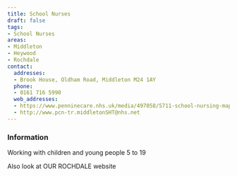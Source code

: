 ```yaml
---
title: School Nurses
draft: false
tags:
- School Nurses
areas:
- Middleton
- Heywood
- Rochdale
contact:
  addresses:
  - Brook House, Oldham Road, Middleton M24 1AY
  phone:
  - 0161 716 5990
  web_addresses:
  - https://www.penninecare.nhs.uk/media/497058/5711-school-nursing-map-update-v2.pdf
  - http://www.pcn-tr.middletonSHT@nhs.net
---
```


### Information
Working with children and young people 5 to 19

Also look at OUR ROCHDALE website